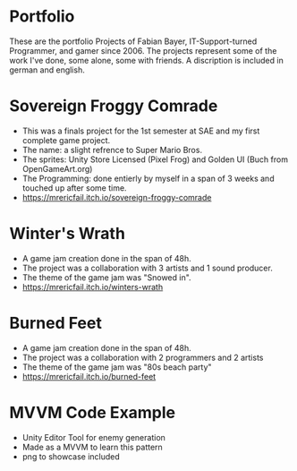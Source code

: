 # Portfolio
These are the portfolio Projects of Fabian Bayer, IT-Support-turned Programmer, and gamer since 2006.
The projects represent some of the work I've done, some alone, some with friends.
A discription is included in german and english.

# Sovereign Froggy Comrade
+ This was a finals project for the 1st semester at SAE and my first complete game project.
+ The name: a slight refrence to Super Mario Bros. 
+ The sprites: Unity Store Licensed (Pixel Frog) and Golden UI (Buch from OpenGameArt.org)
+ The Programming: done entierly by myself in a span of 3 weeks and touched up after some time.
+ https://mrericfail.itch.io/sovereign-froggy-comrade

# Winter's Wrath
+ A game jam creation done in the span of 48h.
+ The project was a collaboration with 3 artists and 1 sound producer.
+ The theme of the game jam was "Snowed in".
+ https://mrericfail.itch.io/winters-wrath

# Burned Feet
+ A game jam creation done in the span of 48h.
+ The project was a collaboration with 2 programmers and 2 artists
+ The theme of the game jam was "80s beach party"
+ https://mrericfail.itch.io/burned-feet
  
# MVVM Code Example
+ Unity Editor Tool for enemy generation
+ Made as a MVVM to learn this pattern
+ png to showcase included
